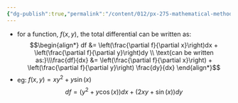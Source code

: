 ```yaml
---
{"dg-publish":true,"permalink":"/content/012/px-275-mathematical-methods/term-1/a-differentiation/1-introduction-a1-and-a2/px-275-a1b-total-differentiation/","noteIcon":"1","created":"2025-08-27T13:14:08.507+01:00","updated":"2024-11-26T10:03:47.000+00:00"}
---
```


- for a function, $f(x,y)$, the total differential can be written as: 
$$\begin{align*}
	df &= \left(\frac{\partial f}{\partial x}\right)dx + \left(\frac{\partial f}{\partial y}\right)dy \\
	\text{can be written as:}\\\frac{df}{dx} &= \left(\frac{\partial f}{\partial x}\right) + \left(\frac{\partial f}{\partial y}\right) \frac{dy}{dx}
\end{align*}$$
- eg: $f(x,y) = xy^{2} + y\sin(x)$
	$$df = (y^{2}+ y\cos(x))dx + (2xy+\sin(x))dy$$
